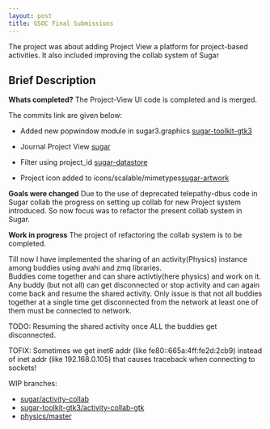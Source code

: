 ```yaml
---
layout: post
title: GSOC Final Submissions
---
```


The project was about adding Project View a platform for project-based activities. It also included improving the collab system of Sugar

Brief Description
-----------------
**Whats completed?** The Project-View UI code is completed and is merged.

The commits link are given below:

* Added new popwindow module in sugar3.graphics [sugar-toolkit-gtk3](https://github.com/sugarlabs/sugar-toolkit-gtk3/pull/313/commits)

* Journal Project View [sugar](https://github.com/sugarlabs/sugar/pull/697/commits)

* Filter using project_id [sugar-datastore](https://github.com/sugarlabs/sugar-datastore/pull/6/commits)

* Project icon added to icons/scalable/mimetypes[sugar-artwork](https://github.com/sugarlabs/sugar-artwork/pull/91/commits)

**Goals were changed** Due to the use of deprecated telepathy-dbus code in Sugar collab the progress on setting up collab for new Project system introduced. So now focus was to refactor the present collab system in Sugar.

**Work in progress** The project of refactoring the collab system is to be completed.

Till now I have implemented the sharing of an activity(Physics) instance among buddies using avahi and zmq libraries.<br>Buddies come together and can share activtiy(here physics) and work on it. Any buddy (but not all) can get disconnected or stop activity and can again come back and resume the shared activity. Only issue is that not all buddies together at a single time get disconnected from the network at least one of them must be connected to network.

TODO: Resuming the shared activity once ALL the buddies get disconnected.

TOFIX: Sometimes we get inet6 addr (like  fe80::665a:4ff:fe2d:2cb9) instead of inet addr (like 192.168.0.105) that causes traceback when connecting to sockets!

WIP branches:
* [sugar/activity-collab](https://github.com/sugarlabs/sugar/compare/master...AbrahmAB:activity-collab)
* [sugar-toolkit-gtk3/activity-collab-gtk](https://github.com/sugarlabs/sugar-toolkit-gtk3/compare/master...AbrahmAB:activity-collab-gtk)
* [physics/master](https://github.com/sugarlabs/physics/compare/master...AbrahmAB:master)
 


